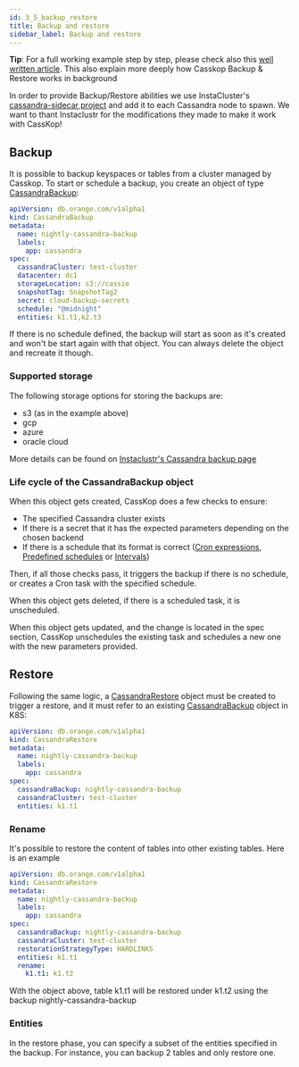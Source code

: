 ```yaml
---
id: 3_5_backup_restore
title: Backup and restore
sidebar_label: Backup and restore
---
```

**Tip**: For a full working example step by step, please check also this [well written article](https://cscetbon.medium.com/casskop-1-0-1-backup-and-restore-ba92f01c00df). This also explain more deeply how Casskop Backup & Restore works in background

In order to provide Backup/Restore abilities we use InstaCluster's [cassandra-sidecar project](https://github.com/instaclustr/cassandra-sidecar) and add it to each Cassandra node to spawn. We want to thant Instaclustr for the modifications they made to make it work with CassKop!

## Backup

It is possible to backup keyspaces or tables from a cluster managed by Casskop. To start or schedule a backup, you 
create an object of type [CassandraBackup](/casskop/docs/6_references/5_cassandra_backup):

```yaml
apiVersion: db.orange.com/v1alpha1
kind: CassandraBackup
metadata:
  name: nightly-cassandra-backup
  labels:
    app: cassandra
spec:
  cassandraCluster: test-cluster
  datacenter: dc1
  storageLocation: s3://cassie
  snapshotTag: SnapshotTag2
  secret: cloud-backup-secrets
  schedule: "@midnight"
  entities: k1.t1,k2.t3
```

If there is no schedule defined, the backup will start as soon as it's created and won't be start again with that object.
You can always delete the object and recreate it though.

### Supported storage

The following storage options for storing the backups are:

- s3 (as in the example above)
- gcp
- azure
- oracle cloud

More details can be found on [Instaclustr's Cassandra backup page](https://github.com/instaclustr/cassandra-backup)

### Life cycle of the CassandraBackup object

When this object gets created, CassKop does a few checks to ensure:

- The specified Cassandra cluster exists
- If there is a secret that it has the expected parameters depending on the chosen backend
- If there is a schedule that its format is correct ([Cron expressions](https://godoc.org/gopkg.in/robfig/cron.v3#hdr-CRON_Expression_Format),
[Predefined schedules](https://godoc.org/gopkg.in/robfig/cron.v3#hdr-Predefined_schedules) or [Intervals](https://godoc.org/gopkg.in/robfig/cron.v3#hdr-Intervals))

Then, if all those checks pass, it triggers the backup if there is no schedule, or creates a Cron task with the specified schedule.

When this object gets deleted, if there is a scheduled task, it is unscheduled.

When this object gets updated, and the change is located in the spec section, CassKop unschedules the existing task and schedules a new one with the new parameters provided.

## Restore

Following the same logic, a [CassandraRestore](/casskop/docs/6_references/6_cassandra_restore) object must be created to trigger a restore, and it must refer to an
existing [CassandraBackup](/casskop/docs/6_references/5_cassandra_backup) object in K8S:

```yaml
apiVersion: db.orange.com/v1alpha1
kind: CassandraRestore
metadata:
  name: nightly-cassandra-backup
  labels:
    app: cassandra
spec:
  cassandraBackup: nightly-cassandra-backup
  cassandraCluster: test-cluster
  entities: k1.t1
```

### Rename
It's possible to restore the content of tables into other existing tables. Here is an example

```yaml
apiVersion: db.orange.com/v1alpha1
kind: CassandraRestore
metadata:
  name: nightly-cassandra-backup
  labels:
    app: cassandra
spec:
  cassandraBackup: nightly-cassandra-backup
  cassandraCluster: test-cluster
  restorationStrategyType: HARDLINKS
  entities: k1.t1
  rename:
    k1.t1: k1.t2
```

With the object above, table k1.t1 will be restored under k1.t2 using the backup nightly-cassandra-backup
### Entities

In the restore phase, you can specify a subset of the entities specified in the backup. For instance, you can backup 2
tables and only restore one.
